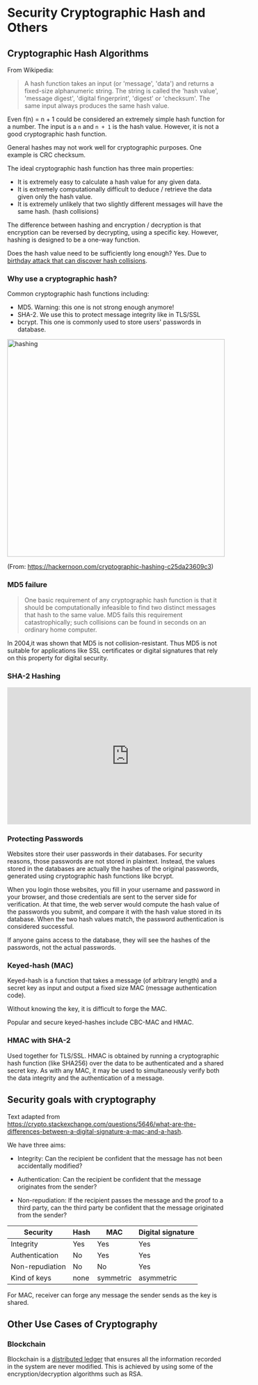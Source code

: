 # Security Cryptographic Hash and Others

## Cryptographic Hash Algorithms

From Wikipedia:

> A hash function takes an input (or 'message', 'data') and returns a fixed-size alphanumeric string. The string is called the 'hash value', 'message digest', 'digital fingerprint', 'digest' or 'checksum'. The same input always produces the same hash value.

Even f(n) = n + 1 could be considered an extremely simple hash function for a number. The input is a `n` and `n + 1` is the hash value. However, it is not a good cryptographic hash function.

General hashes may not work well for cryptographic purposes. One example is CRC checksum.

The ideal cryptographic hash function has three main properties:

- It is extremely easy to calculate a hash value for any given data.
- It is extremely computationally difficult to deduce / retrieve the data given only the hash value.
- It is extremely unlikely that two slightly different messages will have the same hash. (hash collisions)

The difference between hashing and encryption / decryption is that encryption can be reversed by decrypting, using a specific key. However, hashing is designed to be a one-way function.

Does the hash value need to be sufficiently long enough? Yes. Due to [birthday attack that can discover hash collisions](https://www.youtube.com/watch?v=-SQq0vfzrrg).

### Why use a cryptographic hash?

Common cryptographic hash functions including:

- MD5. Warning: this one is not strong enough anymore!
- SHA-2. We use this to protect message integrity like in TLS/SSL
- bcrypt. This one is commonly used to store users' passwords in database.

<img src="backend-web-development/_media/hashing.png" alt="hashing" width="500"/>

(From: https://hackernoon.com/cryptographic-hashing-c25da23609c3)

### MD5 failure

> One basic requirement of any cryptographic hash function is that it should be computationally infeasible to find two distinct messages that hash to the same value. MD5 fails this requirement catastrophically; such collisions can be found in seconds on an ordinary home computer.

In 2004,it was shown that MD5 is not collision-resistant. Thus MD5 is not suitable for applications like SSL certificates or digital signatures that rely on this property for digital security.

### SHA-2 Hashing

<iframe width="560" height="315" src="https://www.youtube-nocookie.com/embed/DMtFhACPnTY?controls=0" frameborder="0" allow="accelerometer; autoplay; encrypted-media; gyroscope; picture-in-picture" allowfullscreen></iframe>

### Protecting Passwords

Websites store their user passwords in their databases. For security reasons, those passwords are not stored in plaintext. Instead, the values stored in the databases are actually the hashes of the original passwords, generated using cryptographic hash functions like bcrypt.

When you login those websites, you fill in your username and password in your browser, and those credentials are sent to the server side for verification. At that time, the web server would compute the hash value of the passwords you submit, and compare it with the hash value stored in its database. When the two hash values match, the password authentication is considered successful.

If anyone gains access to the database, they will see the hashes of the passwords, not the actual passwords.

### Keyed-hash (MAC)

Keyed-hash is a function that takes a message (of arbitrary length) and a secret key as input and output a fixed size MAC (message authentication code).

Without knowing the key, it is difficult to forge the MAC.

Popular and secure keyed-hashes include CBC-MAC and HMAC.

### HMAC with SHA-2

Used together for TLS/SSL.
HMAC is obtained by running a cryptographic hash function (like SHA256) over the data to be authenticated and a shared secret key. As with any MAC, it may be used to simultaneously verify both the data integrity and the authentication of a message.

## Security goals with cryptography

Text adapted from https://crypto.stackexchange.com/questions/5646/what-are-the-differences-between-a-digital-signature-a-mac-and-a-hash.

We have three aims:

- Integrity: Can the recipient be confident that the message has not been accidentally modified?

- Authentication: Can the recipient be confident that the message originates from the sender?

- Non-repudiation: If the recipient passes the message and the proof to a third party, can the third party be confident that the message originated from the sender?

| Security        | Hash | MAC       | Digital signature |
| --------------- | ---- | --------- | ----------------- |
| Integrity       | Yes  | Yes       | Yes               |
| Authentication  | No   | Yes       | Yes               |
| Non-repudiation | No   | No        | Yes               |
| Kind of keys    | none | symmetric | asymmetric        |

For MAC, receiver can forge any message the sender sends as the key is shared.

## Other Use Cases of Cryptography

### Blockchain

Blockchain is a [distributed ledger](https://medium.com/@vijay.betigiri/blockchain-explained-like-im-5-yrs-5f04b91b059c) that ensures all the information recorded in the system are never modified. This is achieved by using some of the encryption/decryption algorithms such as RSA.
